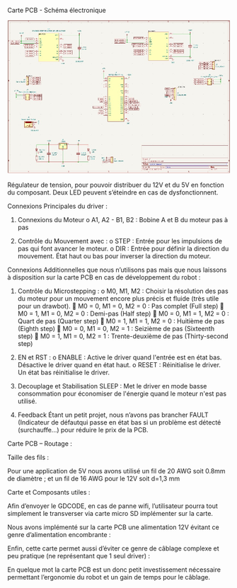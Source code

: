 Carte PCB - Schéma électronique

 
![Schéma électronique](images/SchemaElec.jpg)

 

Régulateur de tension, pour pouvoir distribuer du 12V et du 5V en fonction du composant. Deux LED peuvent s’éteindre en cas de dysfonctionnent.

  

Connexions Principales du driver :

1.	Connexions du Moteur
o	A1, A2 - B1, B2 : Bobine A et B du moteur pas à pas

2.	Contrôle du Mouvement avec :
o	STEP : Entrée pour les impulsions de pas qui font avancer le moteur.
o	DIR : Entrée pour définir la direction du mouvement. État haut ou bas pour inverser la direction du moteur.

Connexions Additionnelles que nous n’utilisons pas mais que nous laissons à disposition sur la carte PCB en cas de développement du robot :

1.	Contrôle du Microstepping :
o	M0, M1, M2 : Choisir la résolution des pas du moteur pour un mouvement encore plus précis et fluide (très utile pour un drawbot).
	M0 = 0, M1 = 0, M2 = 0 : Pas complet (Full step)
	M0 = 1, M1 = 0, M2 = 0 : Demi-pas (Half step)
	M0 = 0, M1 = 1, M2 = 0 : Quart de pas (Quarter step)
	M0 = 1, M1 = 1, M2 = 0 : Huitième de pas (Eighth step)
	M0 = 0, M1 = 0, M2 = 1 : Seizième de pas (Sixteenth step)
	M0 = 1, M1 = 0, M2 = 1 : Trente-deuxième de pas (Thirty-second step)

1.	EN et RST :
o	ENABLE : Active le driver quand l'entrée est en état bas. Désactive le driver quand en état haut.
o	RESET : Réinitialise le driver. Un état bas réinitialise le driver.

2.	Decouplage et Stabilisation
SLEEP : Met le driver en mode basse consommation pour économiser de l'énergie quand le moteur n'est pas utilisé.

3.	Feedback 
Étant un petit projet, nous n’avons pas brancher FAULT (Indicateur de défautqui passe en état bas si un problème est détecté (surchauffe...) pour réduire le prix de la PCB.


Carte PCB – Routage :

 

Taille des fils :

Pour une application de 5V nous avons utilisé un fil de 20 AWG soit 0.8mm de diamètre ; et un fil de 16 AWG pour le 12V soit d=1,3 mm

Carte et Composants utiles :

Afin d’envoyer le GDCODE, en cas de panne wifi, l’utilisateur pourra tout simplement le transverser via carte micro SD implémenter sur la carte.

Nous avons implémenté sur la carte PCB une alimentation 12V évitant ce genre d’alimentation encombrante :
 

Enfin, cette carte permet aussi d’éviter ce genre de câblage complexe et peu pratique (ne représentant que 1 seul driver) :

 

En quelque mot la carte PCB est un donc petit investissement nécessaire permettant l’ergonomie du robot et un gain de temps pour le câblage.

  
